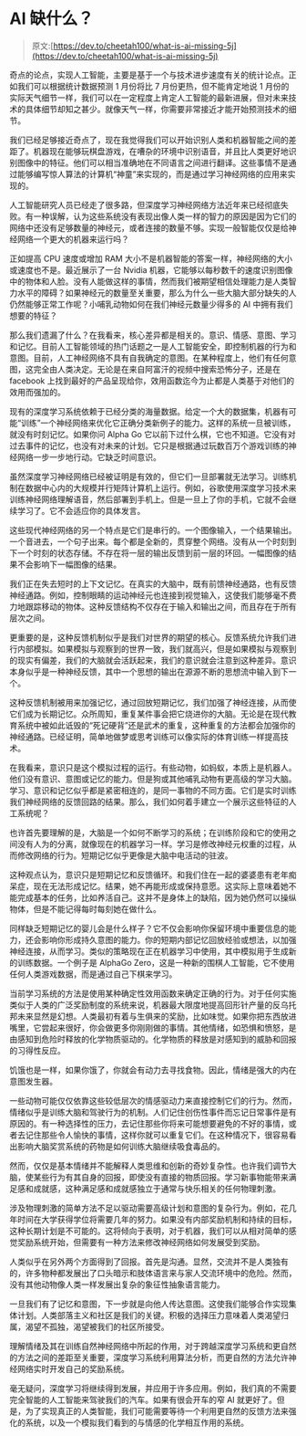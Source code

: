 # AI 缺什么？

> 原文:[https://dev.to/cheetah100/what-is-ai-missing-5j](https://dev.to/cheetah100/what-is-ai-missing-5j)

奇点的论点，实现人工智能，主要是基于一个与技术进步速度有关的统计论点。正如我们可以根据统计数据预测 1 月份将比 7 月份更热，但不能肯定地说 1 月份的实际天气细节一样，我们可以在一定程度上肯定人工智能的最新进展，但对未来技术的具体细节却知之甚少。就像天气一样，你需要非常接近才能开始预测技术的细节。

我们已经足够接近奇点了，现在我觉得我们可以开始识别人类和机器智能之间的差距了。机器现在能够玩棋盘游戏，在嘈杂的环境中识别语音，并且比人类更好地识别图像中的特征。他们可以相当准确地在不同语言之间进行翻译。这些事情不是通过能够编写惊人算法的计算机“神童”来实现的，而是通过学习神经网络的应用来实现的。

人工智能研究人员已经走了很多路，但深度学习神经网络方法近年来已经彻底失败。有一种误解，认为这些系统没有表现出像人类一样的智力的原因是因为它们的网络中还没有足够数量的神经元，或者连接的数量不够。实现一般智能仅仅是给神经网络一个更大的机器来运行吗？

正如提高 CPU 速度或增加 RAM 大小不是机器智能的答案一样，神经网络的大小或速度也不是。最近展示了一台 Nvidia 机器，它能够以每秒数千的速度识别图像中的物体和人脸。没有人能做这样的事情，然而我们被期望相信处理能力是人类智力水平的障碍？如果神经元的数量至关重要，那么为什么一些大脑大部分缺失的人仍然能够正常工作呢？小哺乳动物如何在我们神经元数量少得多的 AI 中拥有我们想要的特征？

那么我们遗漏了什么？在我看来，核心差异都是相关的。意识、情感、意图、学习和记忆。目前人工智能领域的热门话题之一是人工智能安全，即控制机器的行为和意图。目前，人工神经网络不具有自我确定的意图。在某种程度上，他们有任何意图，这完全由人类决定。无论是在来自阿富汗的视频中搜索恐怖分子，还是在 facebook 上找到最好的产品呈现给你，效用函数迄今为止都是人类基于对他们的效用而强加的。

现有的深度学习系统依赖于已经分类的海量数据。给定一个大的数据集，机器有可能“训练”一个神经网络来优化它正确分类新例子的能力。这样的系统一旦被训练，就没有时刻记忆。如果你问 Alpha Go 它以前下过什么棋，它也不知道。它没有对过去事件的记忆，也没有对未来的计划。它只是根据通过玩数百万个游戏训练的神经网络一步一步地行动。它缺乏时间意识。

虽然深度学习神经网络已经被证明是有效的，但它们一旦部署就无法学习。训练机制在数据中心内的大规模并行矩阵计算机上运行。例如，谷歌使用深度学习技术来训练神经网络理解语音，然后部署到手机上。但是一旦上了你的手机，它就不会继续学习了。它不会适应你的具体发言。

这些现代神经网络的另一个特点是它们是串行的。一个图像输入，一个结果输出。一个音进去，一个句子出来。每个都是全新的，贯穿整个网络。没有从一个时刻到下一个时刻的状态存储。不存在将一层的输出反馈到前一层的环回。一幅图像的结果不会影响下一幅图像的结果。

我们正在失去短时的上下文记忆。在真实的大脑中，既有前馈神经通路，也有反馈神经通路。例如，控制眼睛的运动神经元也连接到视觉输入，这使我们能够毫不费力地跟踪移动的物体。这种反馈结构不仅存在于输入和输出之间，而且存在于所有层次之间。

更重要的是，这种反馈机制似乎是我们对世界的期望的核心。反馈系统允许我们进行内部模拟。如果模拟与观察到的世界一致，我们就高兴，但是如果模拟与观察到的现实有偏差，我们的大脑就会活跃起来，我们的意识就会注意到这种差异。意识本身似乎是一种神经反馈，其中一个思想的输出在源源不断的思想流中输入到下一个。

这种反馈机制被用来加强记忆，通过回放短期记忆，我们加强了神经连接，从而使它们成为长期记忆。众所周知，重复某件事会把它烧进你的大脑。无论是在现代教育系统中被如此诋毁的“死记硬背”还是武术的重复，这种重复的方法都会加强你的神经通路。已经证明，简单地做梦或思考训练可以像实际的体育训练一样提高技术。

在我看来，意识只是这个模拟过程的运行。有些动物，如蚂蚁，本质上是机器人。他们没有意识、意图或记忆的能力。但是狗或其他哺乳动物有更高级的学习大脑。学习、意识和记忆似乎都是紧密相连的，是同一事物的不同方面。它们是实时训练我们神经网络的反馈回路的结果。那么，我们如何着手建立一个展示这些特征的人工系统呢？

也许首先要理解的是，大脑是一个如何不断学习的系统；在训练阶段和它的使用之间没有人为的分离，就像现在的机器学习一样。学习是修改神经元权重的过程，从而修改网络的行为。短期记忆似乎更像是大脑中电活动的驻波。

这种观点认为，意识只是短期记忆和反馈循环。和我们住在一起的婆婆患有老年痴呆症，现在无法形成记忆。结果，她不再能形成或保持意愿。这实际上意味着她不能完成基本的任务，比如养活自己。这并不是身体上的缺陷，因为她仍然可以操纵物体，但是不能记得每时每刻她在做什么。

同样缺乏短期记忆的婴儿会是什么样子？它不仅会影响你保留环境中重要信息的能力，还会影响你形成持久意图的能力。你的短期内部记忆回放经验或想法，以加强神经连接，从而学习。类似的策略现在正在机器学习中使用，其中模拟用于生成新的训练数据。一个例子是 AlphaGo Zero，这是一种新的围棋人工智能，它不使用任何人类游戏数据，而是通过自己下棋来学习。

当前学习系统的方法是使用某种确定性效用函数来确定正确的行为。对于任何实施类似于人类的广泛奖励制度的系统来说，机器最大限度地提高回形针产量的反乌托邦未来显然是幻想。人类最初有着与生俱来的奖励，比如味觉。如果你把东西放进嘴里，它尝起来很好，你会做更多你刚刚做的事情。其他情绪，如恐惧和愤怒，是由感知到危险时释放的化学物质驱动的。化学物质的释放是对感知到的威胁和回报的习得性反应。

饥饿也是一样，如果你饿了，你就会有动力去寻找食物。因此，情绪是强大的内在意图发生器。

一些动物可能仅仅依靠这些较低层次的情感驱动力来直接控制它们的行为。然而，情绪似乎是训练大脑和驾驶行为的机制。人们记住创伤性事件而忘记日常事件是有原因的。有一种选择性的压力，去记住那些你将来可能想要避免的不好的事情，或者去记住那些令人愉快的事情，这样你就可以重复它们。在这种情况下，很容易看出影响大脑奖赏系统的药物是如何训练大脑继续吸食毒品的。

然而，仅仅是基本情绪并不能解释人类思维和创新的奇妙复杂性。也许我们调节大脑，使某些行为有其自身的回报，即使没有直接的物质回报。学习新事物能带来满足感和成就感，这种满足感和成就感独立于通常与快乐相关的任何物理刺激。

涉及物理刺激的简单方法不足以驱动需要高级计划和意图的复杂行为。例如，花几年时间在大学获得学位将需要几年的努力。如果没有内部奖励机制和持续的目标，这种长期计划是不可能的。这将倾向于表明，对于机器，我们可以从相对简单的感觉奖励系统开始，但需要有一种方法来修改神经网络如何发展受到奖励。

人类似乎在另外两个方面得到了回报。首先是沟通。显然，交流并不是人类独有的，许多物种都发展出了口头暗示和肢体语言来与家人交流环境中的危险。然而，没有其他动物像人类一样发展出复杂的象征性抽象语言能力。

一旦我们有了记忆和意图，下一步就是向他人传达意图。这使我们能够合作实现集体计划。人类部落主义和社区是我们的关键。积极的选择压力意味着人类渴望归属，渴望不孤独，渴望被我们的社区所接受。

理解情绪及其在训练自然神经网络中所起的作用，对于跨越深度学习系统和更自然的方法之间的差距至关重要，深度学习系统利用算法分析，而更自然的方法允许神经网络实时开发自己的奖励系统。

毫无疑问，深度学习将继续得到发展，并应用于许多应用。例如，我们真的不需要完全智能的人工智能来驾驶我们的汽车。如果有很会开车的窄 AI 就更好了。但是，为了实现真正的人类智能，我们可能需要等待一个利用更自然的反馈方法来强化的系统，以及一个模拟我们看到的与情感的化学相互作用的系统。